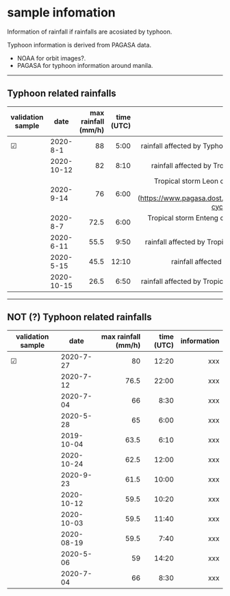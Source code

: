 # sample infomation
Information of rainfall if rainfalls are acosiated by typhoon.

Typhoon information is derived from PAGASA data.

- NOAA for orbit images?.
- PAGASA for typhoon information around manila.

---
## Typhoon related rainfalls

| validation sample | date | max rainfall (mm/h) | time (UTC) | information |
| ---- | ---- | ----: | ----: | ----: |
| &#9745; | 2020-8-1 | 88 | 5:00 | rainfall affected by Typhoon Bagyong Dindo. [INFO](https://www.thesummitexpress.com/2020/08/bagyong-dindo-pagasa-weather-update-august-1-2020.html) |
| | 2020-10-12 | 82 | 8:10 | rainfall affected by Tropical cyclone Nika. [INFO](https://www.pagasa.dost.gov.ph/climate/tropical-cyclone-associated-rainfall) |
| | 2020-9-14 | 76 | 6:00 | Tropical storm Leon occured after this rainfall. [INFO](https://www.pagasa.dost.gov.ph/climate/tropical-cyclone-associated-rainfall |
| | 2020-8-7 | 72.5 | 6:00 | Tropical storm Enteng occured after this rainfall. [INFO](https://www.thesummitexpress.com/2020/08/bagyong-dindo-pagasa-weather-update-august-1-2020.html) |
| | 2020-6-11 | 55.5 | 9:50 | rainfall affected by Tropical Storm Butchoy. [INFO](https://www.pagasa.dost.gov.ph/climate/tropical-cyclone-associated-rainfall) |
| | 2020-5-15 | 45.5 | 12:10 | rainfall affected by Typhoon Ambo. [INFO](https://www.pagasa.dost.gov.ph/climate/tropical-cyclone-associated-rainfall) |
| | 2020-10-15 | 26.5 | 6:50 | rainfall affected by Tropical Depression Ofel. [INFO](https://www.pagasa.dost.gov.ph/climate/tropical-cyclone-associated-rainfall) |

---
## NOT (?) Typhoon related rainfalls

| validation sample | date | max rainfall (mm/h) | time (UTC) | information |
| ---- | ---- | ----: | ----: | ----: |
| &#9745; | 2020-7-27 | 80 | 12:20 | xxx |
| | 2020-7-12 | 76.5 | 22:00 | xxx |
| | 2020-7-04 | 66 | 8:30 | xxx |
| | 2020-5-28 | 65 | 6:00 | xxx |
| | 2019-10-04 | 63.5 | 6:10 | xxx |
| | 2020-10-24 | 62.5 | 12:00 | xxx |
| | 2020-9-23 | 61.5 | 10:00 | xxx |
| | 2020-10-12 | 59.5 | 10:20 | xxx |
| | 2020-10-03 | 59.5 | 11:40 | xxx |
| | 2020-08-19 | 59.5 | 7:40 | xxx |
| | 2020-5-06 | 59 | 14:20 | xxx |
| | 2020-7-04 | 66 | 8:30 | xxx |

